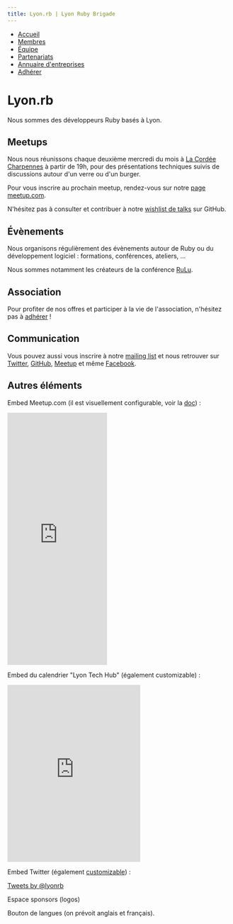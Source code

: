 ```yaml
---
title: Lyon.rb | Lyon Ruby Brigade
---
```


* [Accueil](/)
* [Membres](/members)
* [Équipe](/staff)
* [Partenariats](/partnership)
* [Annuaire d'entreprises]()
* [Adhérer](http://lyonrb.fr/adherer)

# Lyon.rb

Nous sommes des développeurs Ruby basés à Lyon.

## Meetups

Nous nous réunissons chaque deuxième mercredi du mois à [La Cordée Charpennes](http://goo.gl/maps/lP3YX) à partir de 19h, pour des présentations techniques suivis de discussions autour d'un verre ou d'un burger.

Pour vous inscrire au prochain meetup, rendez-vous sur notre [page meetup.com](http://meetup.lyonrb.fr).

N'hésitez pas à consulter et contribuer à notre [wishlist de talks](https://github.com/lyonrb/wishlist/issues) sur GitHub.

## Évènements

Nous organisons régulièrement des évènements autour de Ruby ou du développement logiciel : formations, conférences, ateliers, ...

Nous sommes notamment les créateurs de la conférence [RuLu](http://rulu.eu).

## Association

Pour profiter de nos offres et participer à la vie de l'association, n'hésitez pas à [adhérer](http://lyonrb.fr/adherer) !

## Communication

Vous pouvez aussi vous inscrire à notre [mailing list](https://groups.google.com/forum/?hl=en#!forum/rubylyon) et nous retrouver sur [Twitter](https://twitter.com/lyonrb), [GitHub](https://github.com/lyonrb), [Meetup](http://www.meetup.com/Lyon-Ruby-Brigade) et même [Facebook](https://www.facebook.com/lyonrb).

## Autres éléments

Embed Meetup.com (il est visuellement configurable, voir la [doc](http://www.meetup.com/meetup_api/foundry)) :

<iframe width="225" height="570" src="http://meetu.ps/24LvVF" frameborder="0"></iframe>

Embed du calendrier "Lyon Tech Hub" (également customizable) :

<iframe src="https://www.google.com/calendar/embed?showNav=0&amp;showDate=0&amp;showPrint=0&amp;showTabs=0&amp;showCalendars=0&amp;showTz=0&amp;mode=AGENDA&amp;height=400&amp;wkst=2&amp;hl=fr&amp;bgcolor=%23ffffff&amp;src=ck2ruq6cqfch3t4gshbd6vdnd4%40group.calendar.google.com&amp;color=%235229A3&amp;ctz=Europe%2FParis" style=" border-width:0 " width="300" height="400" frameborder="0" scrolling="no"></iframe>

Embed Twitter (également [customizable](https://dev.twitter.com/docs/embedded-timelines#customization)) :

<a class="twitter-timeline" href="https://twitter.com/lyonrb" data-widget-id="403909461510615040">Tweets by @lyonrb</a>
<script>!function(d,s,id){var js,fjs=d.getElementsByTagName(s)[0],p=/^http:/.test(d.location)?'http':'https';if(!d.getElementById(id)){js=d.createElement(s);js.id=id;js.src=p+"://platform.twitter.com/widgets.js";fjs.parentNode.insertBefore(js,fjs);}}(document,"script","twitter-wjs");</script>

Espace sponsors (logos)

Bouton de langues (on prévoit anglais et français).